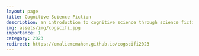 ```yaml
---
layout: page
title: Cognitive Science Fiction
description: an introduction to cognitive science through science fiction
img: assets/img/cogscifi.jpg
importance: 1
category: 2023
redirect: https://emaliemcmahon.github.io/cogscifi2023
---
```

